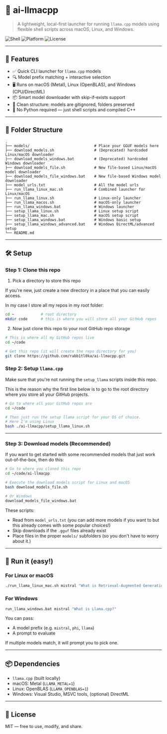 # 🧠 ai-llmacpp

> A lightweight, local-first launcher for running `llama.cpp` models using flexible shell scripts across macOS, Linux, and Windows.

![Shell](https://img.shields.io/badge/shell-Bash-blue)
![Platform](https://img.shields.io/badge/platform-macOS%20|%20Linux%20|%20Windows-green)
![License](https://img.shields.io/badge/license-MIT-lightgrey)

---

## 🚀 Features

- ✅ Quick CLI launcher for `llama.cpp` models
- 🔍 Model prefix matching + interactive selection
- 🖥️ Runs on macOS (Metal), Linux (OpenBLAS), and Windows (CPU/DirectML)
- 📦 Smart model downloader with skip-if-exists support
- 📁 Clean structure: models are gitignored, folders preserved
- 🧼 No Python required — just shell scripts and compiled C++

---

## 📁 Folder Structure

```
.
├── models/                             # Place your GGUF models here
├── download_models.sh                  # (Deprecated) hardcoded Linux/macOS downloader
├── download_models_windows.bat         # (Deprecated) hardcoded Windows downloader
├── download_models_file.sh             # New file-based Linux/macOS model downloader
├── download_models_file_windows.bat    # New file-based Windows model downloader
├── model_urls.txt                      # All the model urls 
├── run_llama_linux_mac.sh              # Combined launcher for Linux/macOS
├── run_llama_linux.sh                  # Linux-only launcher
├── run_llama_macos.sh                  # macOS-only launcher
├── run_llama_windows.bat               # Windows launcher
├── setup_llama_linux.sh                # Linux setup script
├── setup_llama_mac.sh                  # macOS setup script
├── setup_llama_windows.bat             # Windows basic setup
├── setup_llama_windows_advanced.bat    # Windows DirectML/advanced setup
└── README.md
```

---

## 🛠️ Setup

### Step 1: Clone this repo

1. Pick a directory to store this repo

If you're new, just create a new directory in a place that you can easily access.

In my case I store all my repos in my root folder:

```bash
cd ~		    # root directory
mkdir code      # this is where you will store all your GitHub repos
```

2. Now just clone this repo to your root GitHub repo storage

```bash
# This is where all my GitHub repos live
cd ~/code   

# Get this repo (it will create the repo directory for you)
git clone https://github.com/rabb1tl0ka/ai-llmacpp.git
```

### Step 2: Setup `llama.cpp`

Make sure that you're not running the `setup_llama` scripts inside this repo.

This is the reason why the first line below is to go to the root directory where you store all your GitHub projects.


```bash
# Go to where all your GitHub repos are
cd ~/code

# Then just run the setup llama script for your OS of choice.
# Here I'm using Linux
bash ./ai-llmacpp/setup_llama_linux.sh
```

---

### Step 3: Download models (Recommended)

If you want to get started with some recommended models that just work out-of-the-box, then do this:

```bash
# Go to where you cloned this repo
cd ~/code/ai-llmacpp

# Execute the download models script for Linux and macOS
bash download_models_file.sh

# Or Windows
download_models_file_windows.bat
```

These scripts:
- Read from `model_urls.txt` (you can add more models if you want to but this already comes with some popular choices!)
- Skip downloads if the `.gguf` files already exist
- Place files in the proper `models/` subfolders (so you don't have to worry about it.)

---

## 🧠 Run it (easy!)

### For Linux or macOS

```bash
./run_llama_linux_mac.sh mistral "What is Retrieval-Augmented Generation?"
```

### For Windows

```bat
run_llama_windows.bat mistral "What is Llama.cpp?"
```

You can pass:
- A model prefix (e.g. `mistral`, `phi`, `llama`)
- A prompt to evaluate

If multiple models match, it will prompt you to pick one.

---

## 📦 Dependencies

- `llama.cpp` (built locally)
- macOS: Metal (`LLAMA_METAL=1`)
- Linux: OpenBLAS (`LLAMA_OPENBLAS=1`)
- Windows: Visual Studio, MSVC tools, (optional) DirectML

---

## 📄 License

MIT — free to use, modify, and share.
